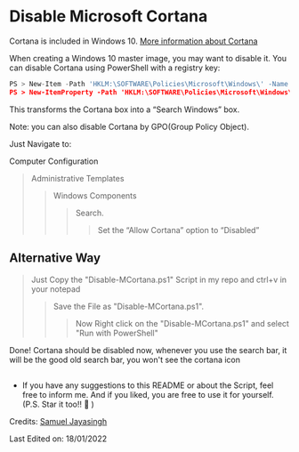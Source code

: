 # Disable Microsoft Cortana

Cortana is included in Windows 10. [More information about Cortana](https://support.microsoft.com/en-us/help/17214/windows-10-what-is)

When creating a Windows 10 master image, you may want to disable it. You can disable Cortana using PowerShell with a registry key:

 ```python
PS > New-Item -Path 'HKLM:\SOFTWARE\Policies\Microsoft\Windows\' -Name 'Windows Search' | Out-Null
PS > New-ItemProperty -Path 'HKLM:\SOFTWARE\Policies\Microsoft\Windows\Windows Search' -Name 'AllowCortana' -PropertyType DWORD -Value '0' | Out-Null
 ```

This transforms the Cortana box into a “Search Windows” box.

Note: you can also disable Cortana by GPO(Group Policy Object).

Just Navigate to:

Computer Configuration
> Administrative Templates
>> Windows Components
>>> Search.
>>>> Set the “Allow Cortana” option to “Disabled”

## Alternative Way 


> Just Copy the "Disable-MCortana.ps1" Script in my repo and ctrl+v in your notepad
>> Save the File as "Disable-MCortana.ps1".
>>> Now Right click on the "Disable-MCortana.ps1" and select "Run with PowerShell"

Done! Cortana should be disabled now, whenever you use the search bar, it will be the good old search bar, you won't see the cortana icon

##
- If you have any suggestions to this README or about the Script, feel free to inform me. And if you liked, you are free to use it for yourself.(P.S. Star it too!! 😬 )

Credits: [Samuel Jayasingh](https://github.com/SamuelJayasingh)

Last Edited on: 18/01/2022

